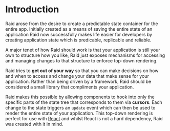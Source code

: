 
# Introduction

Raid arose from the desire to create a predictable state container for the entire app. Initially created as a means of saving the entire state of an application Raid now successfully makes life easier for developers by creating application state which is predicable, replicable and reliable.

A major tenet of how Raid should work is that your application is still your own to structure how you like, Raid just exposes mechanisms for accessing and managing changes to that structure to enforce top-down rendering.

Raid tries to **get out of your way** so that you can make decisions on how and when to access and change your data that make sense for your application. Rather than being driven by a framework, Raid should be considered a small library that compliments your application.

Raid makes this possible by allowing components to hook into only the specific parts of the state tree that corresponds to them via **cursors**. Each change to the state triggers an `update` event which can then be used to render the entire state of your application. This top-down rendering is perfect for use with [React](https://facebook.github.io/react/) and whilst React is not a hard dependency, Raid was created with it in mind.
